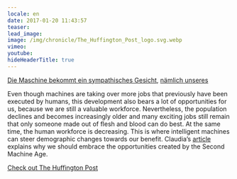 ```yaml
---
locale: en
date: 2017-01-20 11:43:57
teaser:
lead_image:
image: /img/chronicle/The_Huffington_Post_logo.svg.webp
vimeo:
youtube:
hideHeaderTitle: true
---
```


[Die Maschine bekommt ein sympathisches Gesicht](http://www.huffingtonpost.de/claudia-dietze/maschine-sympathisches-gesicht_b_14266854.html), [nämlich unseres](http://www.huffingtonpost.de/claudia-dietze/maschine-sympathisches-gesicht_b_14266854.html)

Even though machines are taking over more jobs that previously have been executed by humans, this development also bears a lot of opportunities for us, because we are still a valuable workforce. Nevertheless, the population declines and becomes increasingly older and many exciting jobs still remain that only someone made out of flesh and blood can do best. At the same time, the human workforce is decreasing. This is where intelligent machines can steer demographic changes towards our benefit. Claudia’s [article](http://www.huffingtonpost.de/claudia-dietze/maschine-sympathisches-gesicht_b_14266854.html) explains why we should embrace the opportunities created by the Second Machine Age.

[Check out The Huffington Post](http://www.huffingtonpost.de/claudia-dietze/maschine-sympathisches-gesicht_b_14266854.html)


